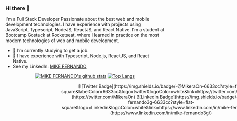 ### Hi there 👋

I'm a Full Stack Developer Passionate about the best web and mobile development technologies. I have experience with projects using JavaScript, Typescript, NodeJS, ReactJS, and React Native. I'm a student at Bootcamp Gostack at Rocketseat, where I learned in practice on the most modern technologies of web and mobile development.

- 🔭 I’m currently  studying to get a job.
- 🌱 I have experience with Typescript, Node.js, ReactJS, and React Native.
- See my LinkedIn: [MIKE FERNANDO](https://www.linkedin.com/in/mike-fernando3g/)

<div align="center" >

[![MIKE FERNANDO's github stats](https://github-readme-stats.vercel.app/api?username=mikefernando&show_icons=true&theme=radical&bg_color=30,0d0d0d,191919&title_color=fff&text_color=fff&icon_color=79ff97)](https://github.com/mikefernando/github-readme-stats)
[![Top Langs](https://github-readme-stats.vercel.app/api/top-langs/?username=arthurpc03&layout=compact&theme=radical&bg_color=30,0d0d0d,191919&title_color=fff&text_color=fff&icon_color=79ff97)](https://github.com/anuraghazra/github-readme-stats)
<div style="align-self: center;align-items: center; display: flex; justify-content: space-between; width: 150px;" >
  [![Twitter Badge](https://img.shields.io/badge/-@MikeraOn-6633cc?style=flat-square&labelColor=6633cc&logo=twitter&logoColor=white&link=https://twitter.com/MikeraOn)](https://twitter.com/MikeraOn) 
  [![Linkedin Badge](https://img.shields.io/badge/-mike-fernando3g-6633cc?style=flat-square&logo=Linkedin&logoColor=white&link=https://www.linkedin.com/in/mike-fernando3g/)](https://www.linkedin.com/in/mike-fernando3g/) 
</div>
</div>







<!--
**MIKEFERNANDO/DESENVOLVEDOR** is a ✨ _special_ ✨ repository because its `README.md` (this file) appears on your GitHub profile.

Here are some ideas to get you started:

- 🔭  I’m currently  studying to get a job ...
- 🌱 I’m currently learning ...
- 👯 I’m looking to collaborate on ...
- 🤔 I’m looking for help with ...
- 💬 Ask me about ...
- 📫 How to reach me: ...
- 😄 Pronouns: ...
- ⚡ Fun fact: ...
-->

